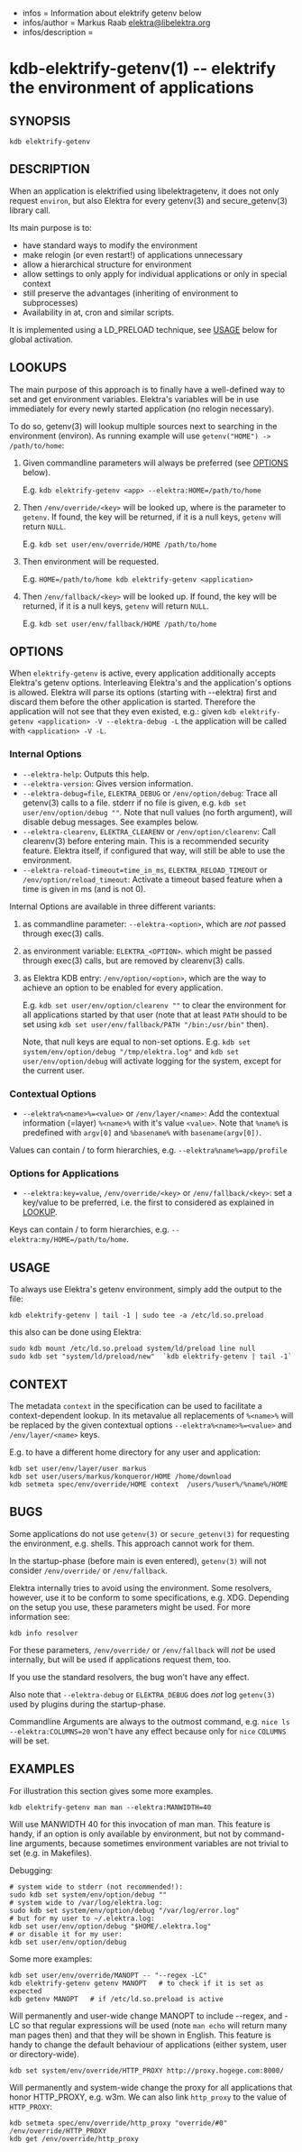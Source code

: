 - infos = Information about elektrify getenv below
- infos/author = Markus Raab <elektra@libelektra.org>
- infos/description =

kdb-elektrify-getenv(1) -- elektrify the environment of applications
================================================================

## SYNOPSIS

`kdb elektrify-getenv` <application> <options>


## DESCRIPTION

When an application is elektrified using libelektragetenv,
it does not only request `environ`, but also Elektra for
every getenv(3) and secure_getenv(3) library call.

Its main purpose is to:

- have standard ways to modify the environment
- make relogin (or even restart!) of applications unnecessary
- allow a hierarchical structure for environment
- allow settings to only apply for individual applications or only in special context
- still preserve the advantages (inheriting of environment to subprocesses)
- Availability in at, cron and similar scripts.

It is implemented using a LD_PRELOAD technique, see [USAGE](#USAGE) below for
global activation.


## LOOKUPS

The main purpose of this approach is to finally have a well-defined
way to set and get environment variables.
Elektra's variables will be in use immediately for every newly
started application (no relogin necessary).

To do so, getenv(3) will lookup multiple sources next to searching in the environment
(environ). As running example will use `getenv("HOME") -> /path/to/home`:

1. Given commandline parameters will always be preferred (see [OPTIONS](#OPTIONS) below).

   E.g. `kdb elektrify-getenv <app> --elektra:HOME=/path/to/home`
2. Then `/env/override/<key>` will be looked up, where <key> is the parameter to `getenv`.
   If found, the key will be returned, if it is a null keys, `getenv` will return `NULL`.

   E.g. `kdb set user/env/override/HOME /path/to/home`
3. Then environment will be requested.

   E.g. `HOME=/path/to/home kdb elektrify-getenv <application>`
3. Then `/env/fallback/<key>` will be looked up.
   If found, the key will be returned, if it is a null keys, `getenv` will return `NULL`.

   E.g. `kdb set user/env/fallback/HOME /path/to/home`




## OPTIONS

When `elektrify-getenv` is active, every application additionally accepts
Elektra's getenv options.
Interleaving Elektra's and the application's options is allowed.
Elektra will parse its options (starting with --elektra) first and
discard them before the other application is started.
Therefore the application will not see that they even
existed, e.g.: given `kdb elektrify-getenv <application> -V --elektra-debug -L`
the application will be called with `<application> -V -L`.

### Internal Options
 * `--elektra-help`:
   Outputs this help.
 * `--elektra-version`:
   Gives version information.
 * `--elektra-debug=file`, `ELEKTRA_DEBUG` or `/env/option/debug`:
   Trace all getenv(3) calls to a file.
   stderr if no file is given, e.g. `kdb set user/env/option/debug ""`.
   Note that null values (no forth argument), will disable debug messages.
   See examples below.
 * `--elektra-clearenv`, `ELEKTRA_CLEARENV` or `/env/option/clearenv`:
   Call clearenv(3) before entering main.
   This is a recommended security feature.
   Elektra itself, if configured that way, will still be able to use the environment.
 * `--elektra-reload-timeout=time_in_ms`, `ELEKTRA_RELOAD_TIMEOUT` or `/env/option/reload_timeout`:
   Activate a timeout based feature when a time is given in ms (and is not 0).

Internal Options are available in three different variants:

1. as commandline parameter: `--elektra-<option>`,
   which are *not* passed through exec(3) calls.
1. as environment variable: `ELEKTRA_<OPTION>`.
   which might be passed through exec(3) calls, but are removed by clearenv(3) calls.
1. as Elektra KDB entry: `/env/option/<option>`,
   which are the way to achieve an option to be enabled for every application.

   E.g. `kdb set user/env/option/clearenv ""` to clear the environment for all
   applications started by that user (note that at least `PATH` should to be set
   using `kdb set user/env/fallback/PATH "/bin:/usr/bin"` then).

   Note, that null keys are equal to non-set options.
   E.g. `kdb set system/env/option/debug "/tmp/elektra.log"` and
   `kdb set user/env/option/debug` will activate logging for the system, except
   for the current user.

### Contextual Options
 * `--elektra%<name>%=<value>` or `/env/layer/<name>`:
   Add the contextual information (=layer) `%<name>%` with it's value `<value>`.
   Note that `%name%` is predefined with `argv[0]` and `%basename%` with
   `basename(argv[0])`.

Values can contain / to form hierarchies, e.g. `--elektra%name%=app/profile`

### Options for Applications
 * `--elektra:key=value`, `/env/override/<key>` or `/env/fallback/<key>`:
   set a key/value to be preferred, i.e. the first to considered as explained in [LOOKUP](#LOOKUP).

Keys can contain / to form hierarchies, e.g. `--elektra:my/HOME=/path/to/home`.



## USAGE

To always use Elektra's getenv environment, simply add the output to the file:

    kdb elektrify-getenv | tail -1 | sudo tee -a /etc/ld.so.preload

this also can be done using Elektra:

    sudo kdb mount /etc/ld.so.preload system/ld/preload line null
    sudo kdb set "system/ld/preload/new"  `kdb elektrify-getenv | tail -1`


## CONTEXT

The metadata `context` in the specification can be used to facilitate a context-dependent lookup.
In its metavalue all replacements of `%<name>%` will be replaced by the
given contextual options `--elektra%<name>%=<value>` and `/env/layer/<name>` keys.

E.g. to have a different home directory for any user and application:

    kdb set user/env/layer/user markus
    kdb set user/users/markus/konqueror/HOME /home/download
    kdb setmeta spec/env/override/HOME context  /users/%user%/%name%/HOME



## BUGS

Some applications do not use `getenv(3)` or `secure_getenv(3)` for requesting the environment,
e.g. shells. This approach cannot work for them.

In the startup-phase (before main is even entered), `getenv(3)` will
not consider `/env/override/` or `/env/fallback`.

Elektra internally tries to avoid using the environment.
Some resolvers, however, use it to be conform to some specifications, e.g. XDG.
Depending on the setup you use, these parameters might be used.
For more information see:

    kdb info resolver

For these parameters, `/env/override/` or `/env/fallback` will *not* be used internally, but
will be used if applications request them, too.

If you use the standard resolvers, the bug won't have any effect.

Also note that `--elektra-debug` or `ELEKTRA_DEBUG` does *not* log `getenv(3)` used by plugins
during the startup-phase.

Commandline Arguments are always to the outmost command, e.g. `nice ls --elektra:COLUMNS=20`
won't have any effect because only for `nice` `COLUMNS` will be set.


## EXAMPLES

For illustration this section gives some more examples.

    kdb elektrify-getenv man man --elektra:MANWIDTH=40

Will use MANWIDTH 40 for this invocation of man man.
This feature is handy, if an option is only available
by environment, but not by command-line arguments,
because sometimes environment variables are not trivial
to set (e.g. in Makefiles).

Debugging:

    # system wide to stderr (not recommended!):
    sudo kdb set system/env/option/debug ""
    # system wide to /var/log/elektra.log:
    sudo kdb set system/env/option/debug "/var/log/error.log"
    # but for my user to ~/.elektra.log:
    kdb set user/env/option/debug "$HOME/.elektra.log"
    # or disable it for my user:
    kdb set user/env/option/debug

Some more examples:

    kdb set user/env/override/MANOPT -- "--regex -LC"
    kdb elektrify-getenv getenv MANOPT   # to check if it is set as expected
    kdb getenv MANOPT   # if /etc/ld.so.preload is active

Will permanently and user-wide change MANOPT to include --regex, and -LC so
that regular expressions will be used (note `man echo` will return many man
pages then) and that they will be shown in English.
This feature is handy to change the default behaviour of
applications (either system, user or directory-wide).


    kdb set system/env/override/HTTP_PROXY http://proxy.hogege.com:8000/

Will permanently and system-wide change the proxy for all applications
that honor HTTP_PROXY, e.g. w3m.
We can also link `http_proxy` to the value of `HTTP_PROXY`:

    kdb setmeta spec/env/override/http_proxy "override/#0" /env/override/HTTP_PROXY
    kdb get /env/override/http_proxy
